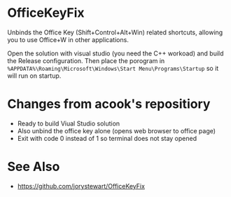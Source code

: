 # OfficeKeyFix

Unbinds the Office Key (Shift+Control+Alt+Win) related shortcuts, allowing you to use Office+W in other applications.

Open the solution with visual studio (you need the C++ workoad) and build the  Release configuration. 
Then place the porogram in `%APPDATA%\Roaming\Microsoft\Windows\Start Menu\Programs\Startup` so it will run on startup.

# Changes from acook's repositiory

- Ready to build Viual Studio solution
- Also unbind the office key alone (opens web browser to office page)
- Exit with code 0 instead of 1 so terminal does not stay opened 

# See Also

- https://github.com/jorystewart/OfficeKeyFix
